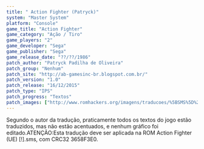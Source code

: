 ```yaml
---
title: " Action Fighter (Patryck)"
system: "Master System"
platform: "Console"
game_title: "Action Fighter"
game_category: "Ação / Tiro"
game_players: "2"
game_developer: "Sega"
game_publisher: "Sega"
game_release_date: "??/??/1986"
patch_author: "Patryck Padilha de Oliveira"
patch_group: "Nenhum"
patch_site: "http://ab-gamesinc-br.blogspot.com.br/"
patch_version: "1.0"
patch_release: "16/12/2015"
patch_type: "IPS"
patch_progress: "Textos"
patch_images: ["http://www.romhackers.org/imagens/traducoes/%5BSMS%5D%20Action%20Fighter%20-%20Patryck%20-%201.png","http://www.romhackers.org/imagens/traducoes/%5BSMS%5D%20Action%20Fighter%20-%20Patryck%20-%202.png","http://www.romhackers.org/imagens/traducoes/%5BSMS%5D%20Action%20Fighter%20-%20Patryck%20-%203.png"]
---
```

Segundo o autor da tradução, praticamente todos os textos do jogo estão traduzidos, mas não estão acentuados, e nenhum gráfico foi editado.ATENÇÃO:Esta tradução deve ser aplicada na ROM Action Fighter (UE) [!].sms, com CRC32 3658F3E0.